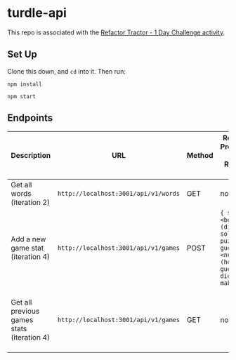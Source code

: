 # turdle-api

This repo is associated with the [Refactor Tractor - 1 Day Challenge activity](https://frontend.turing.edu/projects/module-2/refactor-tractor-1day-turdle.html).

## Set Up

Clone this down, and `cd` into it.  Then run:

`npm install`

`npm start`

## Endpoints

| Description | URL | Method | Required Properties for Request Body | Sample Successful Response |
|----------|-----|--------|---------------------|-----------------|
| Get all words (iteration 2) |`http://localhost:3001/api/v1/words`| GET  | none | An array containing all words |
| Add a new game stat (iteration 4)|`http://localhost:3001/api/v1/games`| POST | `{ solved: <boolean (did they solve the puzzle?)>, guesses: <number (how many guesses did they make?)> }` | `{message: 'Game stats recorded successfully.' }`|
| Get all previous games stats (iteration 4) |`http://localhost:3001/api/v1/games` | GET  | none | An array containing game stats for all previous games (will be empty until you POST)|
